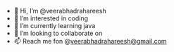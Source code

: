 - 👋 Hi, I’m @veerabhadrahareesh
- 👀 I’m interested in coding
- 🌱 I’m currently learning java
- 💞️ I’m looking to collaborate on 
- 📫 Reach me fon @veerabhadrahareesh@gmail.com

<!---
veerabhadrahareesh/veerabhadrahareesh is a ✨ special ✨ repository because its `README.md` (this file) appears on your GitHub profile.
You can click the Preview link to take a look at your changes.
--->

